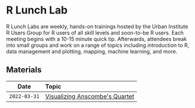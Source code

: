 # R Lunch Lab

R Lunch Labs are weekly, hands-on trainings hosted by the Urban Institute R Users Group for R users of all skill levels and soon-to-be R users. Each meeting begins with a 10-15 minute quick tip. Afterwards, attendees break into small groups and work on a range of topics including introduction to R, data management and plotting, mapping, machine learning, and more.

## Materials

| Date | Topic | 
| :---: | :--- | 
`2022-03-31` | [Visualizing Anscombe's Quartet](https://github.com/UI-Research/r-lunch-lab/tree/main/labs/2022/2022-03-31) | 
